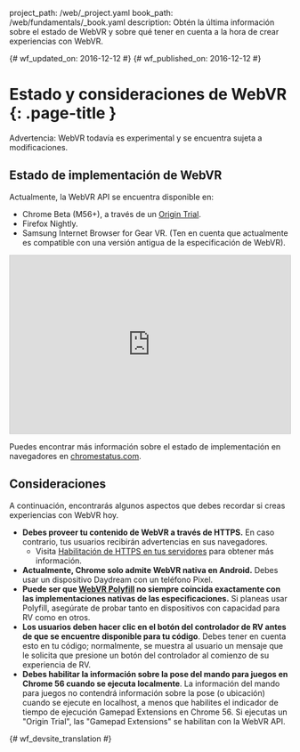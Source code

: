project_path: /web/_project.yaml
book_path: /web/fundamentals/_book.yaml
description: Obtén la última información sobre el estado de WebVR y sobre qué tener en cuenta a la hora de crear experiencias con WebVR.

{# wf_updated_on: 2016-12-12 #}
{# wf_published_on: 2016-12-12 #}

# Estado y consideraciones de WebVR {: .page-title }

Advertencia: WebVR todavía es experimental y se encuentra sujeta a modificaciones.

## Estado de implementación de WebVR

Actualmente, la WebVR API se encuentra disponible en:

* Chrome Beta (M56+), a través de un [Origin Trial](https://github.com/jpchase/OriginTrials/blob/gh-pages/developer-guide.md).
* Firefox Nightly.
* Samsung Internet Browser for Gear VR. (Ten en cuenta que actualmente es compatible con una versión antigua de la especificación de WebVR).

<iframe width="100%" height="320" src="https://www.chromestatus.com/feature/4532810371039232?embed" style="border: 1px solid #CCC" allowfullscreen>
</iframe>

Puedes encontrar más información sobre el estado de implementación en navegadores en [chromestatus.com](https://www.chromestatus.com/features/4532810371039232?embed).

## Consideraciones

A continuación, encontrarás algunos aspectos que debes recordar si creas experiencias con WebVR hoy.

* **Debes proveer tu contenido de WebVR a través de HTTPS.** En caso contrario, tus usuarios recibirán advertencias en sus navegadores.
    * Visita [Habilitación de HTTPS en tus servidores](/web/fundamentals/security/encrypt-in-transit/enable-https) para obtener más información.
* **Actualmente, Chrome solo admite WebVR nativa en Android.** Debes usar un dispositivo Daydream con un teléfono Pixel.
* **Puede ser que [WebVR Polyfill](https://github.com/googlevr/webvr-polyfill) no siempre coincida exactamente con las implementaciones nativas de las especificaciones.** Si planeas usar Polyfill, asegúrate de probar tanto en dispositivos con capacidad para RV como en otros.
* **Los usuarios deben hacer clic en el botón del controlador de RV antes de que se encuentre disponible para tu código**. Debes tener en cuenta esto en tu código; normalmente, se muestra al usuario un mensaje que le solicita que presione un botón del controlador al comienzo de su experiencia de RV.
* **Debes habilitar la información sobre la pose del mando para juegos en Chrome 56 cuando se ejecuta localmente**. La información del mando para juegos no contendrá información sobre la pose (o ubicación) cuando se ejecute en localhost, a menos que habilites el indicador de tiempo de ejecución Gamepad Extensions en Chrome 56. Si ejecutas un "Origin Trial", las "Gamepad Extensions" se habilitan con la WebVR API.


{# wf_devsite_translation #}

